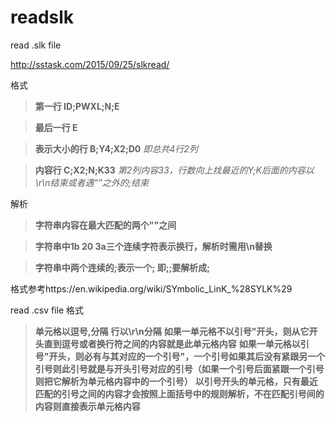 # readslk
read .slk file

http://sstask.com/2015/09/25/slkread/

格式
>**第一行 ID;PWXL;N;E**

>**最后一行 E**

>**表示大小的行 B;Y4;X2;D0** *即总共4行2列*

>**内容行 C;X2;N;K33** *第2列内容33，行数向上找最近的Y;K后面的内容以\r\n结束或者遇“”之外的;结束*

解析
>**字符串内容在最大匹配的两个""之间**

>**字符串中1b 20 3a三个连续字符表示换行，解析时需用\n替换**

>**字符串中两个连续的;表示一个; 即;;要解析成;**

格式参考https://en.wikipedia.org/wiki/SYmbolic_LinK_%28SYLK%29

read .csv file
格式
>**单元格以逗号,分隔**
>**行以\r\n分隔**
>**如果一单元格不以引号"开头，则从它开头直到逗号或者换行符之间的内容就是此单元格内容**
>**如果一单元格以引号"开头，则必有与其对应的一个引号"，一个引号如果其后没有紧跟另一个引号则此引号就是与开头引号对应的引号（如果一个引号后面紧跟一个引号则把它解析为单元格内容中的一个引号）**
>**以引号开头的单元格，只有最近匹配的引号之间的内容才会按照上面括号中的规则解析，不在匹配引号间的内容则直接表示单元格内容**
